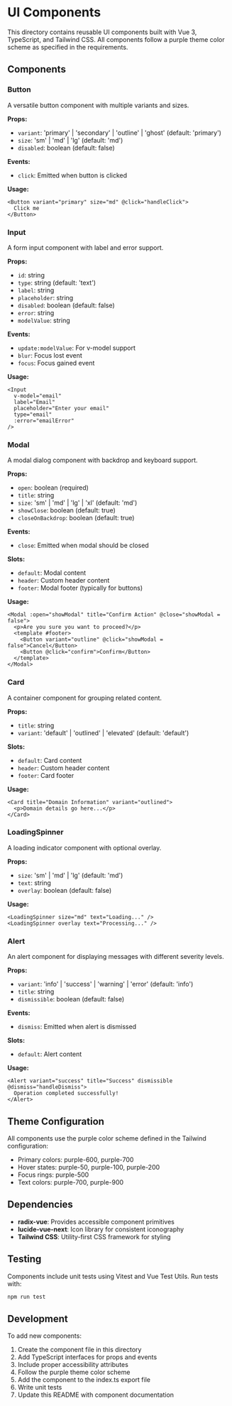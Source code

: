 # UI Components

This directory contains reusable UI components built with Vue 3, TypeScript, and Tailwind CSS. All components follow a purple theme color scheme as specified in the requirements.

## Components

### Button
A versatile button component with multiple variants and sizes.

**Props:**
- `variant`: 'primary' | 'secondary' | 'outline' | 'ghost' (default: 'primary')
- `size`: 'sm' | 'md' | 'lg' (default: 'md')
- `disabled`: boolean (default: false)

**Events:**
- `click`: Emitted when button is clicked

**Usage:**
```vue
<Button variant="primary" size="md" @click="handleClick">
  Click me
</Button>
```

### Input
A form input component with label and error support.

**Props:**
- `id`: string
- `type`: string (default: 'text')
- `label`: string
- `placeholder`: string
- `disabled`: boolean (default: false)
- `error`: string
- `modelValue`: string

**Events:**
- `update:modelValue`: For v-model support
- `blur`: Focus lost event
- `focus`: Focus gained event

**Usage:**
```vue
<Input 
  v-model="email" 
  label="Email" 
  placeholder="Enter your email"
  type="email"
  :error="emailError"
/>
```

### Modal
A modal dialog component with backdrop and keyboard support.

**Props:**
- `open`: boolean (required)
- `title`: string
- `size`: 'sm' | 'md' | 'lg' | 'xl' (default: 'md')
- `showClose`: boolean (default: true)
- `closeOnBackdrop`: boolean (default: true)

**Events:**
- `close`: Emitted when modal should be closed

**Slots:**
- `default`: Modal content
- `header`: Custom header content
- `footer`: Modal footer (typically for buttons)

**Usage:**
```vue
<Modal :open="showModal" title="Confirm Action" @close="showModal = false">
  <p>Are you sure you want to proceed?</p>
  <template #footer>
    <Button variant="outline" @click="showModal = false">Cancel</Button>
    <Button @click="confirm">Confirm</Button>
  </template>
</Modal>
```

### Card
A container component for grouping related content.

**Props:**
- `title`: string
- `variant`: 'default' | 'outlined' | 'elevated' (default: 'default')

**Slots:**
- `default`: Card content
- `header`: Custom header content
- `footer`: Card footer

**Usage:**
```vue
<Card title="Domain Information" variant="outlined">
  <p>Domain details go here...</p>
</Card>
```

### LoadingSpinner
A loading indicator component with optional overlay.

**Props:**
- `size`: 'sm' | 'md' | 'lg' (default: 'md')
- `text`: string
- `overlay`: boolean (default: false)

**Usage:**
```vue
<LoadingSpinner size="md" text="Loading..." />
<LoadingSpinner overlay text="Processing..." />
```

### Alert
An alert component for displaying messages with different severity levels.

**Props:**
- `variant`: 'info' | 'success' | 'warning' | 'error' (default: 'info')
- `title`: string
- `dismissible`: boolean (default: false)

**Events:**
- `dismiss`: Emitted when alert is dismissed

**Slots:**
- `default`: Alert content

**Usage:**
```vue
<Alert variant="success" title="Success" dismissible @dismiss="handleDismiss">
  Operation completed successfully!
</Alert>
```

## Theme Configuration

All components use the purple color scheme defined in the Tailwind configuration:

- Primary colors: purple-600, purple-700
- Hover states: purple-50, purple-100, purple-200
- Focus rings: purple-500
- Text colors: purple-700, purple-900

## Dependencies

- **radix-vue**: Provides accessible component primitives
- **lucide-vue-next**: Icon library for consistent iconography
- **Tailwind CSS**: Utility-first CSS framework for styling

## Testing

Components include unit tests using Vitest and Vue Test Utils. Run tests with:

```bash
npm run test
```

## Development

To add new components:

1. Create the component file in this directory
2. Add TypeScript interfaces for props and events
3. Include proper accessibility attributes
4. Follow the purple theme color scheme
5. Add the component to the index.ts export file
6. Write unit tests
7. Update this README with component documentation